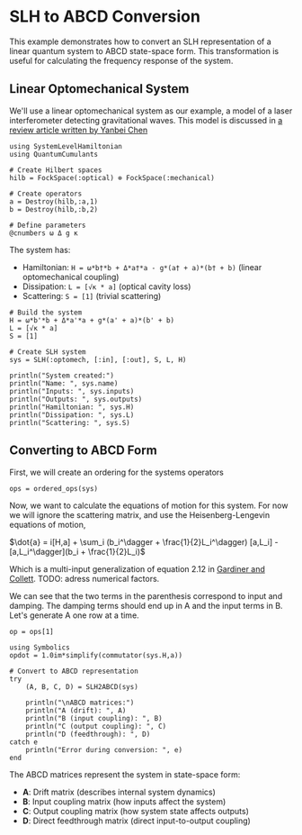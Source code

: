 # SLH to ABCD Conversion

This example demonstrates how to convert an SLH representation of a linear 
quantum system to ABCD state-space form. This transformation is useful for
calculating the frequency response of the system.

## Linear Optomechanical System

We'll use a linear optomechanical system as our example, a model of a laser
interferometer detecting gravitational waves. This model is discussed in [a
review article written by Yanbei Chen](https://arxiv.org/abs/1302.1924)

```@example slh_to_abcd
using SystemLevelHamiltonian
using QuantumCumulants

# Create Hilbert spaces
hilb = FockSpace(:optical) ⊗ FockSpace(:mechanical)

# Create operators
a = Destroy(hilb,:a,1)
b = Destroy(hilb,:b,2)

# Define parameters
@cnumbers ω Δ g κ 
```

The system has:
- Hamiltonian: `H = ω*b†*b + Δ*a†*a - g*(a† + a)*(b† + b)` (linear optomechanical coupling)
- Dissipation: `L = [√κ * a]` (optical cavity loss)
- Scattering: `S = [1]` (trivial scattering)

```@example slh_to_abcd
# Build the system
H = ω*b'*b + Δ*a'*a + g*(a' + a)*(b' + b)
L = [√κ * a]
S = [1]

# Create SLH system
sys = SLH(:optomech, [:in], [:out], S, L, H)

println("System created:")
println("Name: ", sys.name)
println("Inputs: ", sys.inputs)
println("Outputs: ", sys.outputs)
println("Hamiltonian: ", sys.H)
println("Dissipation: ", sys.L)
println("Scattering: ", sys.S)
```

## Converting to ABCD Form
First, we will create an ordering for the systems operators
```@example slh_to_abcd
ops = ordered_ops(sys)
```

Now, we want to calculate the equations of motion for this system. For now we
will ignore the scattering matrix, and use the Heisenberg-Lengevin equations of
motion,

$\dot{a} = i[H,a] + \sum_i (b_i^\dagger + \frac{1}{2}L_i^\dagger) [a,L_i] - [a,L_i^\dagger](b_i + \frac{1}{2}L_i)$

Which is a multi-input generalization of equation 2.12 in [Gardiner and
Collett](https://journals.aps.org/pra/abstract/10.1103/PhysRevA.31.3761). TODO:
adress numerical factors.

We can see that the two terms in the parenthesis correspond to input and
damping. The damping terms should end up in A and the input terms in B. Let's
generate A one row at a time.

```@example slh_to_abcd
op = ops[1]

using Symbolics
opdot = 1.0im*simplify(commutator(sys.H,a))
```

```@example slh_to_abcd
# Convert to ABCD representation
try
    (A, B, C, D) = SLH2ABCD(sys)
    
    println("\nABCD matrices:")
    println("A (drift): ", A)
    println("B (input coupling): ", B)
    println("C (output coupling): ", C)
    println("D (feedthrough): ", D)
catch e
    println("Error during conversion: ", e)
end
```

The ABCD matrices represent the system in state-space form:
- **A**: Drift matrix (describes internal system dynamics)
- **B**: Input coupling matrix (how inputs affect the system)
- **C**: Output coupling matrix (how system state affects outputs)
- **D**: Direct feedthrough matrix (direct input-to-output coupling)
